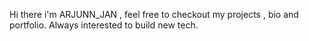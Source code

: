 Hi there i'm ARJUNN_JAN , feel free to checkout my projects , bio and portfolio. Always interested to build new tech.

